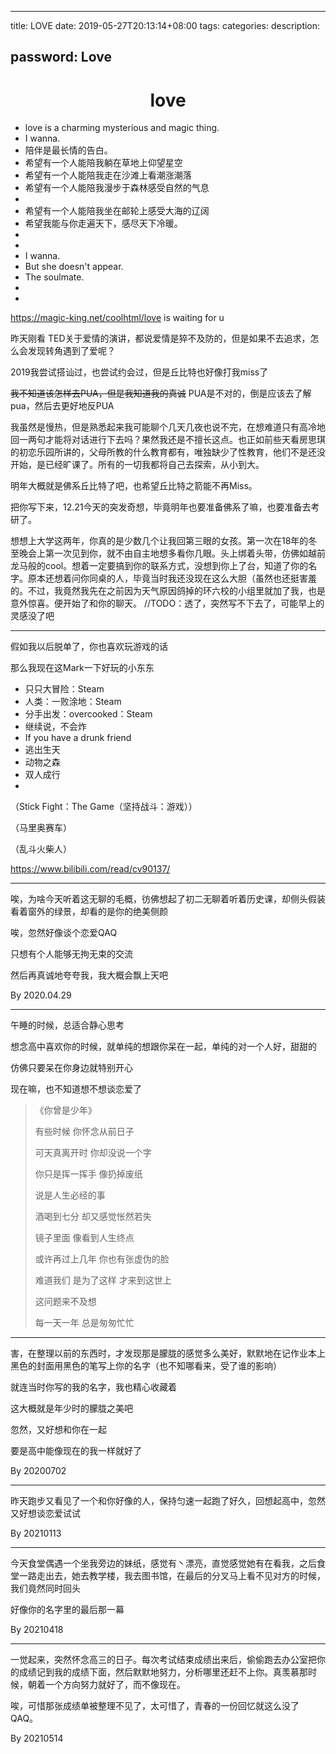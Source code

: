 






---
title: LOVE
date: 2019-05-27T20:13:14+08:00
tags: 
categories:
description:

password: Love
---





# <center>love</center>



- love is a charming mysterious and magic thing.
- I wanna.
- 陪伴是最长情的告白。
- 希望有一个人能陪我躺在草地上仰望星空
- 希望有一个人能陪我走在沙滩上看潮涨潮落
- 希望有一个人能陪我漫步于森林感受自然的气息
- 
- 希望有一个人能陪我坐在邮轮上感受大海的辽阔
- 希望我能与你走遍天下，感尽天下冷暖。
- 
- 
- I wanna.
- But she doesn't appear.
- The soulmate.
- 
- 





https://magic-king.net/coolhtml/love is waiting for u





昨天刚看 TED关于爱情的演讲，都说爱情是猝不及防的，但是如果不去追求，怎么会发现转角遇到了爱呢？

2019我尝试搭讪过，也尝试约会过，但是丘比特也好像打我miss了

~~我不知道该怎样去PUA，但是我知道我的真诚~~ PUA是不对的，倒是应该去了解pua，然后去更好地反PUA

我虽然是慢热，但是熟悉起来我可能聊个几天几夜也说不完，在想难道只有高冷地回一两句才能将对话进行下去吗？果然我还是不擅长这点。也正如前些天看房思琪的初恋乐园所讲的，父母所教的什么教育都有，唯独缺少了性教育，他们不是还没开始，是已经旷课了。所有的一切我都将自己去探索，从小到大。

明年大概就是佛系丘比特了吧，也希望丘比特之箭能不再Miss。







把你写下来，12.21今天的突发奇想，毕竟明年也要准备佛系了嘛，也要准备去考研了。

想想上大学这两年，你真的是少数几个让我回第三眼的女孩。第一次在18年的冬至晚会上第一次见到你，就不由自主地想多看你几眼。头上绑着头带，仿佛如越前龙马般的cool。想着一定要搞到你的联系方式，没想到你上了台，知道了你的名字。原本还想着问你同桌的人，毕竟当时我还没现在这么大胆（虽然也还挺害羞的。不过，我竟然我先在之前因为天气原因鸽掉的环六校的小组里就加了我，也是意外惊喜。便开始了和你的聊天。
//TODO：透了，突然写不下去了，可能早上的灵感没了吧





------



假如我以后脱单了，你也喜欢玩游戏的话

那么我现在这Mark一下好玩的小东东



* 只只大冒险：Steam
* 人类：一败涂地：Steam
* 分手出发：overcooked：Steam
* 继续说，不会炸
* If you have a drunk friend
* 逃出生天
* 动物之森
* 双人成行
* 



（Stick Fight：The Game（坚持战斗：游戏））

（马里奥赛车）

（乱斗火柴人）





https://www.bilibili.com/read/cv90137/



------



唉，为啥今天听着这无聊的毛概，彷佛想起了初二无聊着听着历史课，却侧头假装看着窗外的绿景，却看的是你的绝美侧颜

唉，忽然好像谈个恋爱QAQ

只想有个人能够无拘无束的交流

然后再真诚地夸夸我，我大概会飘上天吧

By 2020.04.29



------



午睡的时候，总适合静心思考

想念高中喜欢你的时候，就单纯的想跟你呆在一起，单纯的对一个人好，甜甜的

仿佛只要呆在你身边就特别开心

现在嘛，也不知道想不想谈恋爱了



>  《你曾是少年》
>
> 有些时候 你怀念从前日子
>
> 可天真离开时 你却没说一个字
>
> 你只是挥一挥手 像扔掉废纸
>
> 说是人生必经的事
>
> 酒喝到七分 却又感觉怅然若失
>
> 镜子里面 像看到人生终点
>
> 或许再过上几年 你也有张虚伪的脸
>
> 难道我们 是为了这样 才来到这世上
>
> 这问题来不及想
>
> 每一天一年 总是匆匆忙忙





------



害，在整理以前的东西时，才发现那是朦胧的感觉多么美好，默默地在记作业本上黑色的封面用黑色的笔写上你的名字（也不知哪看来，受了谁的影响）

就连当时你写的我的名字，我也精心收藏着

这大概就是年少时的朦胧之美吧

忽然，又好想和你在一起

要是高中能像现在的我一样就好了

By 20200702



------

昨天跑步又看见了一个和你好像的人，保持匀速一起跑了好久，回想起高中，忽然又好想谈恋爱试试

By 20210113



------



今天食堂偶遇一个坐我旁边的妹纸，感觉有丶漂亮，直觉感觉她有在看我，之后食堂一路走出去，她去教学楼，我去图书馆，在最后的分叉马上看不见对方的时候，我们竟然同时回头

好像你的名字里的最后那一幕

By 20210418





------



一觉起来，突然怀念高三的日子。每次考试结束成绩出来后，偷偷跑去办公室把你的成绩记到我的成绩下面，然后默默地努力，分析哪里还赶不上你。真羡慕那时候，朝着一个方向努力就好了，而不像现在。

唉，可惜那张成绩单被整理不见了，太可惜了，青春的一份回忆就这么没了QAQ。



By 20210514







